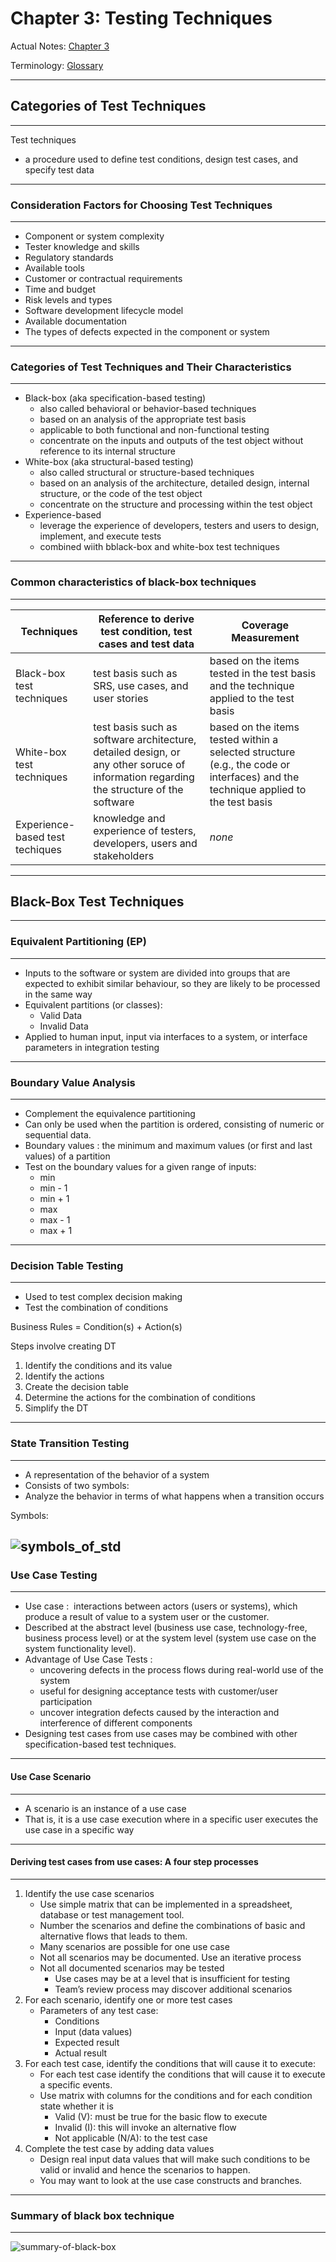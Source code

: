 # Chapter 3: Testing Techniques

Actual Notes: [Chapter 3]()

Terminology: [Glossary](https://glossary.istqb.org/en/search/)

-----
## Categories of Test Techniques
-----

Test techniques 
- a procedure used to define test conditions, design test cases, and specify test data

-----
### Consideration Factors for Choosing Test Techniques
-----

- Component or system complexity
- Tester knowledge and skills
- Regulatory standards
- Available tools
- Customer or contractual requirements
- Time and budget
- Risk levels and types
- Software development lifecycle model
- Available documentation
- The types of defects expected in the component or system

-----
### Categories of Test Techniques and Their Characteristics
-----

- Black-box (aka specification-based testing)
  - also called behavioral or behavior-based techniques
  - based on an analysis of the appropriate test basis
  - applicable to both functional and non-functional testing
  - concentrate on the inputs and outputs of the test object without reference to its internal structure
- White-box (aka structural-based testing)
  - also called structural or structure-based techniques
  - based on an analysis of the architecture, detailed design, internal structure, or the code of the test object
  - concentrate on the structure and processing within the test object
- Experience-based
  - leverage the experience of developers, testers and users to design, implement, and execute tests
  - combined wiith bblack-box and white-box test techniques

-----
### Common characteristics of black-box techniques
-----

| Techniques | Reference to derive test condition, test cases and test data | Coverage Measurement |
|-----|-----|-----|
| Black-box test techniques | test basis such as SRS, use cases, and user stories | based on the items tested in the test basis and the technique applied to the test basis |
| White-box test techniques | test basis such as software architecture, detailed design, or any other soruce of information regarding the structure of the software | based on the items tested within a selected structure (e.g., the code or interfaces) and the technique applied to the test basis |
| Experience-based test techiques | knowledge and experience of testers, developers, users and stakeholders | *none* |

-----
## Black-Box Test Techniques
-----
### Equivalent Partitioning (EP)
-----
- Inputs to the software or system are divided into groups that are expected to exhibit similar behaviour, so they are likely to be processed in the same way
- Equivalent partitions (or classes):
  - Valid Data
  - Invalid Data
- Applied to human input, input via interfaces to a system, or interface parameters in integration testing

-----
### Boundary Value Analysis
-----
- Complement the equivalence partitioning​
- Can only be used when the partition is ordered, consisting of numeric or sequential data.​
- Boundary values : the minimum and maximum values (or first and last values) of a partition ​
- Test on the boundary values  for a given range of inputs:​
  -	min​
  - min - 1​
  - min + 1​
  -	max​
  - max - 1​
  -	max + 1​

-----
### Decision Table Testing
-----
- Used to test complex decision making ​
- Test  the combination of conditions

Business Rules = Condition(s) + Action(s)

Steps involve creating DT
1. Identify the conditions and its value
2. Identify the actions
3. Create the decision table
4. Determine the actions for the combination of conditions
5. Simplify the DT

-----
### State Transition Testing
-----

- A representation of the behavior of a system
- Consists of two symbols:
- Analyze the behavior in terms of what happens when a transition occurs

Symbols: 

![symbols_of_std](symbols_of_std.jpg)
-----
### Use Case Testing
-----

- Use case :  interactions between actors (users or systems), which produce a result of value to a system user or the customer. 
- Described at the abstract level (business use case, technology-free, business process level) or at the system level (system use case on the system functionality level).​
- Advantage of Use Case Tests :​
  - uncovering defects in the process flows during real-world use of the system​
  - useful for designing acceptance tests with customer/user participation​
  - uncover integration defects caused by the interaction and interference of different components
- Designing test cases from use cases may be combined with other specification-based test techniques. ​

-----
#### Use Case Scenario
-----

- A scenario is an instance of a use case​
- That is, it is a use case execution where in a specific user executes the use case in a specific way​

-----
#### Deriving test cases from use cases:​ A four step processes
-----

1. Identify the use case scenarios
   - Use simple matrix that can be implemented in a spreadsheet, database or test management tool.
   - Number the scenarios and define the combinations of basic and alternative flows that leads to them.​
   - Many scenarios are possible for one use case
   - Not all scenarios may be documented. Use an iterative process
   - Not all documented scenarios may be tested
     - ​Use cases may be at a level that is insufficient for testing
     - Team’s review process may discover additional scenarios 
2. For each scenario, identify one or more test cases
   - Parameters of any test case:
     - Conditions​
     - Input (data values)​
     - Expected result
     - Actual result
3. For each test case, identify the conditions that will cause it to execute:
   - For each test case identify the conditions that will cause it to execute a specific events.
   - Use matrix with columns for the conditions and for each condition state whether it is
     - Valid (V): must be true for the basic flow to execute​
     - Invalid (I): this will invoke an alternative flow
     - Not applicable (N/A): to the test case
4. Complete the test case by adding data values
   - Design real input data values that will make such conditions to be valid or invalid and hence the scenarios to happen.​
   - You may want to look at the use case constructs and branches.​

-----
### Summary of black box technique
-----
![summary-of-black-box](summary-of-black-box.jpg)